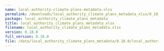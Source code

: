 ```yaml
---
name: local-authority-climate-plans-metadata-xlsx
permalink: /downloads/local_authority_climate_plans_metadata_xlsx/0_18_0
package: local_authority_climate_plans_metadata
title: local_authority_climate_plans_metadata_xlsx
filename: local_authority_climate_plans_metadata.xlsx
version: 0.18.0
full_version: 0.18.0
file: /data/local_authority_climate_plans_metadata/0.18.0/local_authority_climate_plans_metadata.xlsx
---
```

